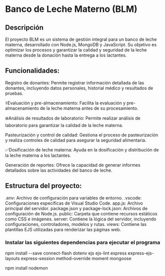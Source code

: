 # Banco de Leche Materno (BLM) 

## Descripción

El proyecto BLM es un sistema de gestión integral para un banco de leche materna, desarrollado con Node.js, MongoDB y JavaScript. Su objetivo es optimizar los procesos y garantizar la calidad y seguridad de la leche materna desde la donación hasta la entrega a los lactantes.

## Funcionalidades:

Registro de donantes: Permite registrar información detallada de las donantes, incluyendo datos personales, historial médico y resultados de pruebas.

‍⚕️Evaluación y pre-almacenamiento: Facilita la evaluación y pre-almacenamiento de la leche materna antes de su procesamiento. ️

❄️Análisis de resultados de laboratorio: Permite realizar análisis de laboratorio para garantizar la calidad de la leche materna.

Pasteurización y control de calidad: Gestiona el proceso de pasteurización y realiza controles de calidad para asegurar la seguridad alimentaria. ️

✅Dosificación de leche materna: Ayuda en la dosificación y distribución de la leche materna a los lactantes.

Generación de reportes: Ofrece la capacidad de generar informes detallados sobre las actividades del banco de leche.

## Estructura del proyecto:

.env: Archivo de configuración para variables de entorno.
.vscode: Configuraciones específicas de Visual Studio Code.
app.js: Archivo principal del servidor.
package.json y package-lock.json: Archivos de configuración de Node.js.
public: Carpeta que contiene recursos estáticos como CSS e imágenes.
server: Contiene la lógica del servidor, incluyendo configuraciones, controladores, modelos y rutas.
views: Contiene las plantillas EJS utilizadas para renderizar las páginas web.

### Instalar las siguientes dependencias para ejecutar el programa
npm install --save connect-flash dotenv ejs ejs-lint express express-ejs-layouts express-session method-override moment mongoose

npm install nodemon
